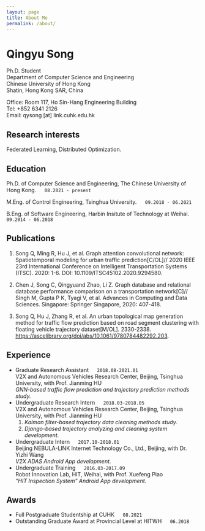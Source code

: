 ```yaml
---
layout: page  
title: About Me
permalink: /about/
---
```


# Qingyu Song
Ph.D. Student <br/>
Department of Computer Science and Engineering <br/>
Chinese University of Hong Kong <br/>
Shatin, Hong Kong SAR, China <br/>

Office: Room 117, Ho Sin-Hang Engineering Building <br/>
Tel: +852 6341 2126 <br/>
Email: qysong [at] link.cuhk.edu.hk <br/>


## Research interests

Federated Learning, Distributed Optimization.


## Education

Ph.D. of Computer Science and Engineering, The Chinese University of Hong Kong. &emsp; `08.2021 - present`

M.Eng. of Control Engineering, Tsinghua University. &emsp; `09.2018 - 06.2021`

B.Eng. of Software Engineering, Harbin Insitute of Technology at Weihai. &emsp; `09.2014 - 06.2018`


## Publications
<!-- A list is also available [online](http://scholar.google.co.uk/citations?user=LTOTl0YAAAAJ) -->
1. Song Q, Ming R, Hu J, et al. Graph attention convolutional network: Spatiotemporal modeling for urban traffic prediction[C/OL]// 2020 IEEE 23rd International Conference on Intelligent Transportation Systems (ITSC). 2020: 1-6. DOI: 10.1109/ITSC45102.2020.9294580.

2. Chen J, Song C, Qingyuand Zhao, Li Z. Graph database and relational database performance comparison on a transportation network[C]// Singh M, Gupta P K, Tyagi V, et al. Advances in Computing and Data Sciences. Singapore: Springer Singapore, 2020: 407-418.

3. Song Q, Hu J, Zhang R, et al. An urban topological map generation method for traffic flow prediction based on road segment clustering with floating vehicle trajectory dataset[M/OL]. 2330-2338. https://ascelibrary.org/doi/abs/10.1061/9780784482292.203.


## Experience
* Graduate Research Assistant &emsp; `2018.08-2021.01` <br/>
  V2X and Autonomous Vehicles Research Center, Beijing, Tsinghua University, with Prof. Jianming HU <br/>
  *GNN-based traffic flow prediction and trajectory prediction methods study.*
* Undergraduate Research Intern &emsp; `2018.03-2018.05` <br/>
  V2X and Autonomous Vehicles Research Center, Beijing, Tsinghua University, with Prof. Jianming HU <br/>
  1. *Kalman filter-based trajectory data cleaning methods study.*
  2. *Django-based trajectory analyzing and cleaning system development.*
* Undergraduate Intern &emsp; `2017.10-2018.01` <br/>
  Beijing NEBULA-LINK Internet Technology Co., Ltd., Beijing, with Dr. Yizhi Wang<br/>
  *V2X ADAS Android App development.*
* Undergraduate Training &emsp; `2016.03-2017.09`<br/>
  Robot Innovation Lab, HIT, Weihai, with Prof. Xuefeng Piao <br/>
  *"HIT Inspection System" Android App development.*

## Awards
* Full Postgraduate Studentship at CUHK &emsp; `08.2021` <br/>
* Outstanding Graduate Award at Provincial Level at HITWH &emsp; `06.2018` <br/>

<!-- ### Footer Last updated: Aug 2021 -->


